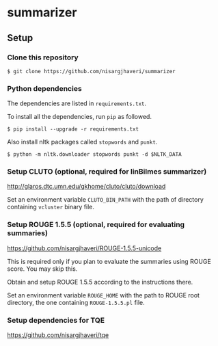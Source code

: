 # summarizer

## Setup

### Clone this repository
```
$ git clone https://github.com/nisargjhaveri/summarizer
```

### Python dependencies
The dependencies are listed in `requirements.txt`.

To install all the dependencies, run `pip` as followed.
```
$ pip install --upgrade -r requirements.txt
```

Also install nltk packages called `stopwords` and `punkt`.
```
$ python -m nltk.downloader stopwords punkt -d $NLTK_DATA
```

### Setup CLUTO (optional, required for linBilmes summarizer)
http://glaros.dtc.umn.edu/gkhome/cluto/cluto/download

Set an environment variable `CLUTO_BIN_PATH` with the path of directory containing `vcluster` binary file.

### Setup ROUGE 1.5.5 (optional, required for evaluating summaries)
https://github.com/nisargjhaveri/ROUGE-1.5.5-unicode

This is required only if you plan to evaluate the summaries using ROUGE score. You may skip this.

Obtain and setup ROUGE 1.5.5 according to the instructions there.

Set an environment variable `ROUGE_HOME` with the path to ROUGE root directory, the one containing `ROUGE-1.5.5.pl` file.

### Setup dependencies for TQE
https://github.com/nisargjhaveri/tqe
